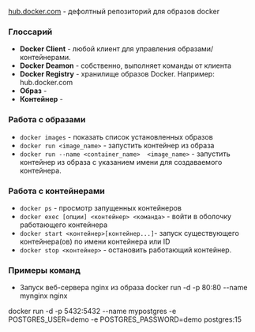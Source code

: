 [hub.docker.com](https://hub.docker.com/) - дефолтный репозиторий для образов docker

### Глоссарий

- **Docker Client** - любой клиент для управления образами/контейнерами.
- **Docker Deamon** - собственно, выполняет команды от клиента
- **Docker Registry** - хранилище образов Docker. Например: hub.docker.com
- **Образ** -  
- **Контейнер** -  


### Работа с образами
- `docker images` - показать список установленных образов 
- `docker run <image_name>` - запустить контейнер из образа
- `docker run --name <container_name>  <image_name>` - запустить контейнер из образа с указанием имени для создаваемого контейнера.
### Работа с контейнерами
- `docker ps` - просмотр запущенных контейнеров
- `docker exec [опции] <контейнер> <команда>` - войти в оболочку работающего контейнера
-  `docker start <контейнер>[контейнер...]`- запуск существующего контейнера(ов) по имени контейнера или ID 
-  `docker stop <контейнер>` - остановить работающий контейнер.
### Примеры команд



- Запуск веб-сервера nginx из образа
docker run -d -p 80:80 --name mynginx nginx

docker run -d -p 5432:5432 --name mypostgres -e POSTGRES_USER=demo -e POSTGRES_PASSWORD=demo postgres:15

